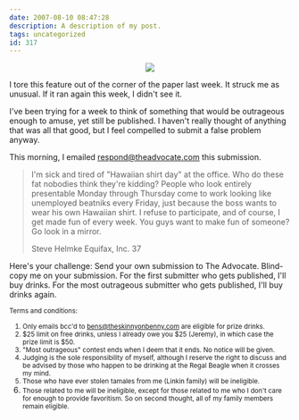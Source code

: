```yaml
---
date: 2007-08-10 08:47:28
description: A description of my post.
tags: uncategorized
id: 317
---
```

<center><img src="/img/inmatephonecalls.jpg" /></center>

I tore this feature out of the corner of the paper last week.  It struck me as unusual.  If it ran again this week, I didn't see it.

I've been trying for a week to think of something that would be outrageous enough to amuse, yet still be published.  I haven't really thought of anything that was all that good, but I feel compelled to submit a false problem anyway.
<!--more-->
This morning, I emailed <a href="mailto:respond@theadvocate.com">respond@theadvocate.com</a> this submission.

<blockquote>I'm sick and tired of "Hawaiian shirt day" at the office.  Who do these fat nobodies think they're kidding?  People who look entirely presentable Monday through Thursday come to work looking like unemployed beatniks every Friday, just because the boss wants to wear his own Hawaiian shirt.  I refuse to participate, and of course, I get made fun of every week.  You guys want to make fun of someone?  Go look in a mirror.

Steve Helmke
Equifax, Inc.
37</blockquote>

Here's your challenge:  Send your own submission to The Advocate.  Blind-copy me on your submission.  For the first submitter who gets published, I'll buy drinks.  For the most outrageous submitter who gets published, I'll buy drinks again.

<small>Terms and conditions:

1.  Only emails bcc'd to bens@theskinnyonbenny.com are eligible for prize drinks.
2.  $25 limit on free drinks, unless I already owe you $25 (Jeremy), in which case the prize limit is $50.
3.  "Most outrageous" contest ends when I deem that it ends.  No notice will be given.
4.  Judging is the sole responsibility of myself, although I reserve the right to discuss and be advised by those who happen to be drinking at the Regal Beagle when it crosses my mind.
5.  Those who have ever stolen tamales from me (Linkin family) will be ineligible.
6.  Those related to me will be ineligible, except for those related to me who I don't care for enough to provide favoritism.  So on second thought, all of my family members remain eligible.</small>
